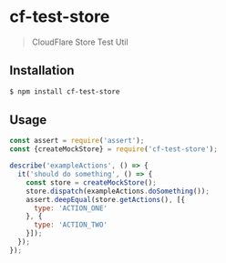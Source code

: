 # cf-test-store

> CloudFlare Store Test Util

## Installation

```sh
$ npm install cf-test-store
```

## Usage

```js
const assert = require('assert');
const {createMockStore} = require('cf-test-store');

describe('exampleActions', () => {
  it('should do something', () => {
    const store = createMockStore();
    store.dispatch(exampleActions.doSomething());
    assert.deepEqual(store.getActions(), [{
      type: 'ACTION_ONE'
    }, {
      type: 'ACTION_TWO'
    }]);
  });
});
```
